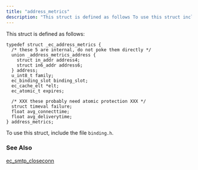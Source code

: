 ```yaml
---
title: "address_metrics"
description: "This struct is defined as follows To use this struct include the file binding h ec smtp closeconn..."
---
```


This struct is defined as follows:

```
typedef struct _ec_address_metrics {
  /* these 5 are internal, do not poke them directly */
  union _address_metrics_address {
    struct in_addr address4;
    struct in6_addr address6;
  } address;
  u_int8_t family;
  ec_binding_slot binding_slot;
  ec_cache_elt *elt;
  ec_atomic_t expires;

  /* XXX these probably need atomic protection XXX */
  struct timeval failure;
  float avg_connecttime;
  float avg_deliverytime;
} address_metrics;
```

To use this struct, include the file `binding.h`.

### <a name="idp39853664"></a> See Also

[ec_smtp_closeconn](/momentum/3/3-api/apis-ec-smtp-closeconn)
